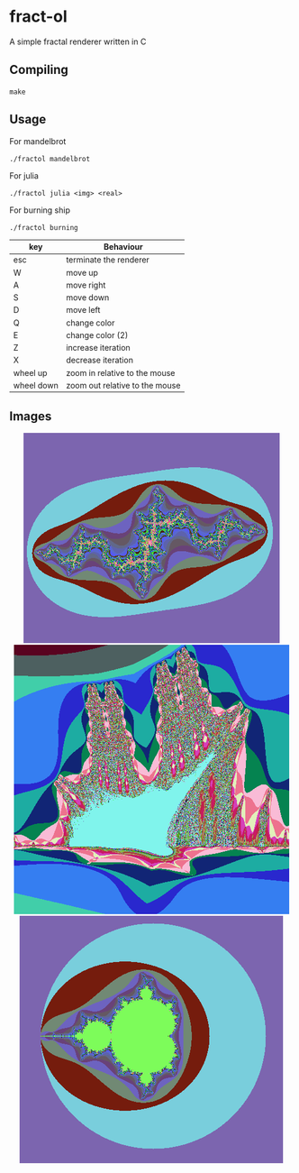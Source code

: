 # fract-ol
A simple fractal renderer written in C

## Compiling
```
make
```

## Usage

For mandelbrot
```
./fractol mandelbrot
```

For julia
```
./fractol julia <img> <real>
```

For burning ship
```
./fractol burning
```
key | Behaviour
----|------------
esc | terminate the renderer
W   | move up
A   | move right
S   | move down
D   | move left
Q   | change color
E   | change color (2)
Z   | increase iteration
X   | decrease iteration
wheel up   | zoom in relative to the mouse
wheel down | zoom out relative to the mouse

## Images
<p align="center">
  <a href="https://en.wikipedia.org/wiki/Julia_set">
  <img src = "https://github.com/EnriqueSLeeK/fract-ol/blob/main/img/julia.png">
  </a>
  <img src = "https://github.com/EnriqueSLeeK/fract-ol/blob/main/img/ship.png">
  <img src = "https://github.com/EnriqueSLeeK/fract-ol/blob/main/img/mandel.png">
 </p>
